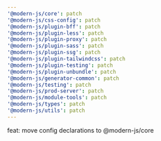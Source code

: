 ```yaml
---
'@modern-js/core': patch
'@modern-js/css-config': patch
'@modern-js/plugin-bff': patch
'@modern-js/plugin-less': patch
'@modern-js/plugin-proxy': patch
'@modern-js/plugin-sass': patch
'@modern-js/plugin-ssg': patch
'@modern-js/plugin-tailwindcss': patch
'@modern-js/plugin-testing': patch
'@modern-js/plugin-unbundle': patch
'@modern-js/generator-common': patch
'@modern-js/testing': patch
'@modern-js/prod-server': patch
'@modern-js/module-tools': patch
'@modern-js/types': patch
'@modern-js/utils': patch
---
```


feat: move config declarations to @modern-js/core
